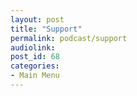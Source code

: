 ```yaml
---
layout: post
title: "Support"
permalink: podcast/support
audiolink: 
post_id: 68
categories: 
- Main Menu
---
```


